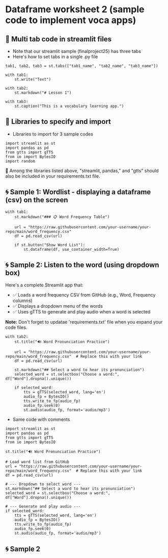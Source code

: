 # Dataframe worksheet 2 (sample code to implement voca apps)


## 🌱 Multi tab code in streamlit files

+ Note that our streamlit sample (finalproject25) has three tabs
+ Here's how to set tabs in a single .py file

```
tab1, tab2, tab3 = st.tabs(["tab1_name", "tab2_name", "tab3_name"])

with tab1:
    st.write("Text")

with tab2:
    st.markdown("# Lesson 1")

with tab3:
    st.caption("This is a vocabulary learning app.")

```

## 🌱 Libraries to specify and import

+ Libraries to import for 3 sample codes
  
```
import streamlit as st
import pandas as pd
from gtts import gTTS
from io import BytesIO
import random
```

📌 Among the libraries listed above, "streamlit, pandas," and "gtts" should also be included in your requirements.txt file.

## 🌀 Sample 1: Wordlist - displaying a dataframe (csv) on the screen

```
with tab1:
    st.markdown("### 📋 Word Frequency Table")

    url = "https://raw.githubusercontent.com/your-username/your-repo/main/word_frequency.csv"
    df = pd.read_csv(url)

    if st.button("Show Word List"):
        st.dataframe(df, use_container_width=True)
```


## 🌀 Sample 2: Listen to the word (using dropdown box)

Here's a complete Streamlit app that:

+ ✅ Loads a word frequency CSV from GitHub (e.g., Word, Frequency columns)
+ ✅ Displays a dropdown menu of the words
+ ✅ Uses gTTS to generate and play audio when a word is selected

**Note:** Don't forget to updatae 'requirements.txt' file when you expand your code files.

```
with tab2:
    st.title("🔊 Word Pronunciation Practice")
    
    url = "https://raw.githubusercontent.com/your-username/your-repo/main/word_frequency.csv"  # Replace this with your link
    df = pd.read_csv(url)
    
    st.markdown("## Select a word to hear its pronunciation")
    selected_word = st.selectbox("Choose a word:", df["Word"].dropna().unique())
    
    if selected_word:
        tts = gTTS(selected_word, lang='en')
        audio_fp = BytesIO()
        tts.write_to_fp(audio_fp)
        audio_fp.seek(0)
        st.audio(audio_fp, format='audio/mp3')
```

+ Same code with comments

```
import streamlit as st
import pandas as pd
from gtts import gTTS
from io import BytesIO

st.title("🔊 Word Pronunciation Practice")

# Load word list from GitHub
url = "https://raw.githubusercontent.com/your-username/your-repo/main/word_frequency.csv"  # Replace this with your link
df = pd.read_csv(url)

# --- Dropdown to select word ---
st.markdown("## Select a word to hear its pronunciation")
selected_word = st.selectbox("Choose a word:", df["Word"].dropna().unique())

# --- Generate and play audio ---
if selected_word:
    tts = gTTS(selected_word, lang='en')
    audio_fp = BytesIO()
    tts.write_to_fp(audio_fp)
    audio_fp.seek(0)
    st.audio(audio_fp, format='audio/mp3')

```

## 🌀 Sample 2

